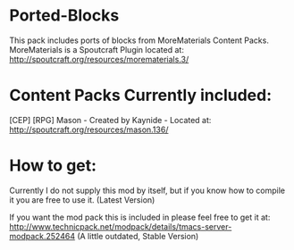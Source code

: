 Ported-Blocks
=============

This pack includes ports of blocks from MoreMaterials Content Packs.
MoreMaterials is a Spoutcraft Plugin located at: http://spoutcraft.org/resources/morematerials.3/

Content Packs Currently included:
==================================
[CEP] [RPG] Mason - Created by Kaynide - Located at: http://spoutcraft.org/resources/mason.136/

How to get:
===========
Currently I do not supply this mod by itself, but if you know how to compile it you are free to use it. (Latest Version)

If you want the mod pack this is included in please feel free to get it at: http://www.technicpack.net/modpack/details/tmacs-server-modpack.252464 (A little outdated, Stable Version)

